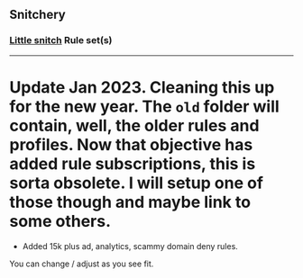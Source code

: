 ## Snitchery
### [Little snitch](https://www.obdev.at/products/littlesnitch/index.html) Rule set(s)
---

# Update Jan 2023. Cleaning this up for the new year. The `old` folder will contain, well, the older rules and profiles. Now that objective has added rule subscriptions, this is sorta obsolete. I will setup one of those though and maybe link to some others.

- Added 15k plus ad, analytics, scammy domain deny rules.

You can change / adjust as you see fit.

